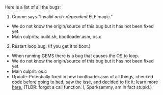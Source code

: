 Here is a list of all the bugs:

1. Gnome says "Invalid *arch-dependent* ELF magic."
  * We do not know the origin/source of this bug but it has not been fixed yet.
  * Main culprits: build.sh, bootloader.asm, os.c
2. Restart loop bug. (If you get it to boot.)
  * When running GEMS there is a bug that causes the OS to loop.  
  * We do not know the origin/source of this bug but it has not been fixed yet.
  * Main culprit: os.c
  * Update: Potentially fixed in new bootloader.asm of all things, checked code before going to bed, saw the isse, and decided to fix it; learn more <a href="https://stackoverflow.com/questions/30682702/call-function-in-assembly" target="_blank">here.</a> (TLDR: forgot a call function. I, Sparksammy, am in fact stupid.)
